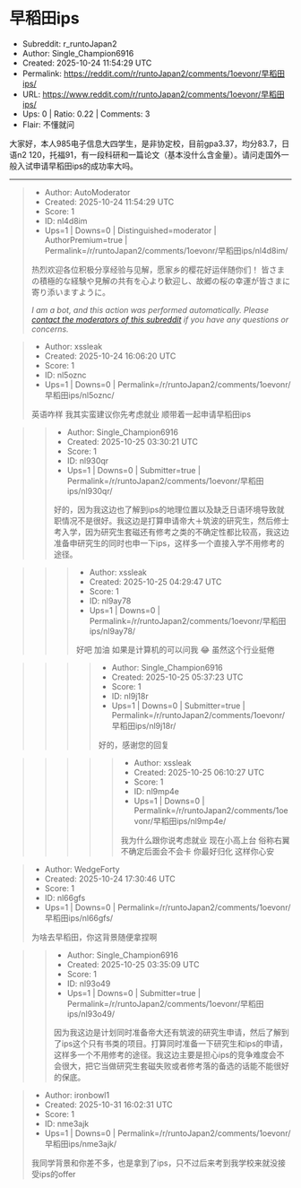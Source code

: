 # 早稻田ips

- Subreddit: r_runtoJapan2
- Author: Single_Champion6916
- Created: 2025-10-24 11:54:29 UTC
- Permalink: https://reddit.com/r/runtoJapan2/comments/1oevonr/早稻田ips/
- URL: https://www.reddit.com/r/runtoJapan2/comments/1oevonr/早稻田ips/
- Ups: 0 | Ratio: 0.22 | Comments: 3
- Flair: 不懂就问


大家好，本人985电子信息大四学生，是非协定校，目前gpa3.37，均分83.7，日语n2
120，托福91，有一段科研和一篇论文（基本没什么含金量）。请问走国外一般入试申请早稻田ips的成功率大吗。


---

> - Author: AutoModerator
> - Created: 2025-10-24 11:54:29 UTC
> - Score: 1
> - ID: nl4d8im
> - Ups=1 | Downs=0 | Distinguished=moderator | AuthorPremium=true | Permalink=/r/runtoJapan2/comments/1oevonr/早稻田ips/nl4d8im/
>
> 热烈欢迎各位积极分享经验与见解，愿家乡的樱花好运伴随你们！
> 皆さまの積極的な経験や見解の共有を心より歓迎し、故郷の桜の幸運が皆さまに寄り添いますように。
> 
> *I am a bot, and this action was performed automatically. Please [contact the moderators of this subreddit](/message/compose/?to=/r/runtoJapan2) if you have any questions or concerns.*

> - Author: xssleak
> - Created: 2025-10-24 16:06:20 UTC
> - Score: 1
> - ID: nl5oznc
> - Ups=1 | Downs=0 | Permalink=/r/runtoJapan2/comments/1oevonr/早稻田ips/nl5oznc/
>
> 英语咋样 我其实蛮建议你先考虑就业 顺带着一起申请早稻田ips

>> - Author: Single_Champion6916
>> - Created: 2025-10-25 03:30:21 UTC
>> - Score: 1
>> - ID: nl930qr
>> - Ups=1 | Downs=0 | Submitter=true | Permalink=/r/runtoJapan2/comments/1oevonr/早稻田ips/nl930qr/
>>
>> 好的，因为我这边也了解到ips的地理位置以及缺乏日语环境导致就职情况不是很好。我这边是打算申请帝大＋筑波的研究生，然后修士考入学，因为研究生套磁还有修考之类的不确定性都比较高，我这边准备申研究生的同时也申一下ips，这样多一个直接入学不用修考的途径。

>>> - Author: xssleak
>>> - Created: 2025-10-25 04:29:47 UTC
>>> - Score: 1
>>> - ID: nl9ay78
>>> - Ups=1 | Downs=0 | Permalink=/r/runtoJapan2/comments/1oevonr/早稻田ips/nl9ay78/
>>>
>>> 好吧 加油 如果是计算机的可以问我 😂 虽然这个行业挺倦

>>>> - Author: Single_Champion6916
>>>> - Created: 2025-10-25 05:37:23 UTC
>>>> - Score: 1
>>>> - ID: nl9j18r
>>>> - Ups=1 | Downs=0 | Submitter=true | Permalink=/r/runtoJapan2/comments/1oevonr/早稻田ips/nl9j18r/
>>>>
>>>> 好的，感谢您的回复

>>>>> - Author: xssleak
>>>>> - Created: 2025-10-25 06:10:27 UTC
>>>>> - Score: 1
>>>>> - ID: nl9mp4e
>>>>> - Ups=1 | Downs=0 | Permalink=/r/runtoJapan2/comments/1oevonr/早稻田ips/nl9mp4e/
>>>>>
>>>>> 我为什么跟你说考虑就业 现在小高上台 俗称右翼 不确定后面会不会卡 你最好归化 这样你心安

> - Author: WedgeForty
> - Created: 2025-10-24 17:30:46 UTC
> - Score: 1
> - ID: nl66gfs
> - Ups=1 | Downs=0 | Permalink=/r/runtoJapan2/comments/1oevonr/早稻田ips/nl66gfs/
>
> 为啥去早稻田，你这背景随便拿捏啊

>> - Author: Single_Champion6916
>> - Created: 2025-10-25 03:35:09 UTC
>> - Score: 1
>> - ID: nl93o49
>> - Ups=1 | Downs=0 | Submitter=true | Permalink=/r/runtoJapan2/comments/1oevonr/早稻田ips/nl93o49/
>>
>> 因为我这边是计划同时准备帝大还有筑波的研究生申请，然后了解到了ips这个只有书类的项目。打算同时准备一下研究生和ips的申请，这样多一个不用修考的途径。我这边主要是担心ips的竞争难度会不会很大，把它当做研究生套磁失败或者修考落的备选的话能不能很好的保底。

> - Author: ironbowl1
> - Created: 2025-10-31 16:02:31 UTC
> - Score: 1
> - ID: nme3ajk
> - Ups=1 | Downs=0 | Permalink=/r/runtoJapan2/comments/1oevonr/早稻田ips/nme3ajk/
>
> 我同学背景和你差不多，也是拿到了ips，只不过后来考到我学校来就没接受ips的offer
